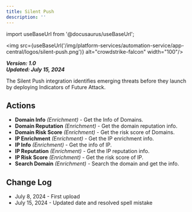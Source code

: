 ```yaml
---
title: Silent Push
description: ''
---
```


import useBaseUrl from '@docusaurus/useBaseUrl';

<img src={useBaseUrl('/img/platform-services/automation-service/app-central/logos/silent-push.png')} alt="crowdstrike-falcon" width="100"/>

***Version: 1.0  
Updated: July 15, 2024***

The Silent Push integration identifies emerging threats before they launch by deploying Indicators of Future Attack. 

## Actions

* **Domain Info** *(Enrichment)* - Get the Info of Domains.
* **Domain Reputation** *(Enrichment)* - Get the domain reputation info.
* **Domain Risk Score** *(Enrichment)* - Get the risk score of Domains.
* **IP Enrichment** *(Enrichment)* - Get the IP enrichment info.
* **IP Info** *(Enrichment)* - Get the info of IP.
* **IP Reputation** *(Enrichment)* - Get the IP reputation info.
* **IP Risk Score** *(Enrichment)* - Get the risk score of IP.
* **Search Domain** *(Enrichment)* - Search the domain and get the info.


## Change Log

* July 8, 2024 - First upload
* July 15, 2024 - Updated date and resolved spell mistake